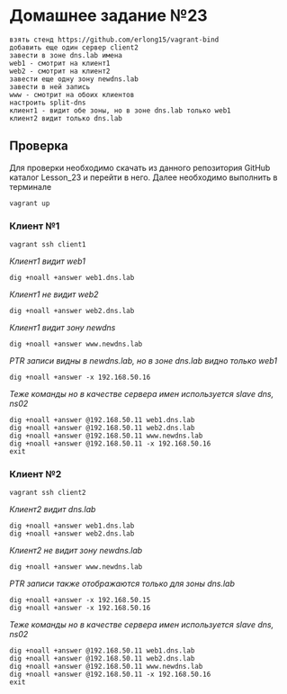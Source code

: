 # Домашнее задание №23

    взять стенд https://github.com/erlong15/vagrant-bind
    добавить еще один сервер client2
    завести в зоне dns.lab имена
    web1 - смотрит на клиент1
    web2 - смотрит на клиент2
    завести еще одну зону newdns.lab
    завести в ней запись
    www - смотрит на обоих клиентов
    настроить split-dns
    клиент1 - видит обе зоны, но в зоне dns.lab только web1
    клиент2 видит только dns.lab

## Проверка

Для проверки необходимо скачать из данного репозитория GitHub каталог Lesson_23 и перейти в него. Далее необходимо выполнить в терминале

    vagrant up
    
### Клиент №1

    vagrant ssh client1
    
*Клиент1 видит web1*
    
    dig +noall +answer web1.dns.lab
    
*Клиент1 не видит web2*
    
    dig +noall +answer web2.dns.lab
    
*Клиент1 видит зону newdns*
    
    dig +noall +answer www.newdns.lab
    
*PTR записи видны в newdns.lab, но в зоне dns.lab видно только web1*
    
    dig +noall +answer -x 192.168.50.16

*Теже команды но в качестве сервера имен используется slave dns, ns02*
    
    dig +noall +answer @192.168.50.11 web1.dns.lab
    dig +noall +answer @192.168.50.11 web2.dns.lab
    dig +noall +answer @192.168.50.11 www.newdns.lab
    dig +noall +answer @192.168.50.11 -x 192.168.50.16
    exit
    
### Клиент №2

    vagrant ssh client2
    
*Клиент2 видит dns.lab*

    dig +noall +answer web1.dns.lab
    dig +noall +answer web2.dns.lab
    
*Клиент2 не видит зону newdns.lab*

    dig +noall +answer www.newdns.lab
    
*PTR записи также отображаются только для зоны dns.lab*

    dig +noall +answer -x 192.168.50.15
    dig +noall +answer -x 192.168.50.16
    
*Теже команды но в качестве сервера имен используется slave dns, ns02*
    
    dig +noall +answer @192.168.50.11 web1.dns.lab
    dig +noall +answer @192.168.50.11 web2.dns.lab
    dig +noall +answer @192.168.50.11 www.newdns.lab
    dig +noall +answer @192.168.50.11 -x 192.168.50.16
    exit
